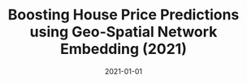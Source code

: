 ---
title: "Boosting House Price Predictions using Geo-Spatial Network Embedding  (2021)"
collection: publications
permalink: /publication/house_price_prediction_2021
date: 2021-01-01
venue: 'arXiv'
paperurl: '/files/research/GSNE_DMKD_revised_submit_2021.pdf'
link: 'https://arxiv.org/abs/2009.00254'
github: 'https://github.com/Sarathismg/GSNE'
citation: 'Sarkar Snigdha Sarathi Das, Mohammed Eunus Ali, Yuan-Fang Li, <b>Yong-Bin Kang</b>, Timos Sellis, Boosting House Price Predictions using Geo-Spatial Network Embedding, Data Mining and Knowledge Discovery (in press), 2021'
---
